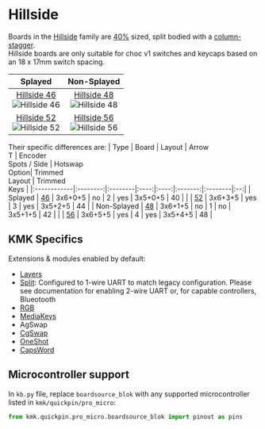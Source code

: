 # Hillside

Boards in the [Hillside](https://github.com/mmccoyd/hillside) family are [40%](https://deskthority.net/wiki/40%25) sized, split bodied with a [column-stagger](https://deskthority.net/wiki/Staggering#Columnar_layout).  
Hillside boards are only suitable for choc v1 switches and keycaps based on an 18 x 17mm switch spacing.


| Splayed | Non-Splayed |
| :---: | :---: |
| [Hillside 46](https://github.com/mmccoyd/hillside/tree/main/hillside46) <br> ![Hillside 46](https://github.com/mmccoyd/hillside/wiki/image/46/hill46_photo_600.png) | [Hillside 48](https://github.com/mmccoyd/hillside/tree/main/hillside48) <br> ![Hillside 48](https://github.com/mmccoyd/hillside/wiki/image/48/hill48_600.png) |
| [Hillside 52](https://github.com/mmccoyd/hillside/tree/main/hillside52) <br> ![Hillside 52](https://github.com/mmccoyd/hillside/wiki/image/52/hill52_photo_600.png) | [Hillside 56](https://github.com/mmccoyd/hillside/tree/main/hillside56) <br> ![Hillside 56](https://github.com/mmccoyd/hillside/wiki/image/family/hill56_600.png) |

Their specific differences are:
| Type | Board      | Layout  | Arrow <br> T | Encoder <br> Spots / Side | Hotswap <br> Option| Trimmed <br> Layout | Trimmed <br> Keys |
|:------------|:--------:|:--------|:----:|:----:|:-------:|:--------|:--:|
| Splayed     | [46](46) | 3x6+0+5 | no   | 2    | yes     | 3x5+0+5 | 40 |
|             | [52](52) | 3x6+3+5 | yes  | 3    | yes     | 3x5+2+5 | 44 |
| Non-Splayed | [48](48) | 3x6+1+5 | no   | 1    | no      | 3x5+1+5 | 42 |
|             | [56](56) | 3x6+5+5 | yes  | 4    | yes     | 3x5+4+5 | 48 |

## KMK Specifics

Extensions & modules enabled by default:  
- [Layers](/docs/en/layers.md)
- [Split](/docs/en/split_keyboards.md): Configured to 1-wire UART to match legacy configuration. Please see documentation for enabling 2-wire UART or, for capable controllers, Blueotooth
- [RGB](/docs/en/rgb.md)
- [MediaKeys](/docs/en/media_keys.md)
- AgSwap
- [CgSwap](/docs/en/cg_swap.md)
- [OneShot](/docs/en/oneshot.md)
- [CapsWord](/docs/en/capsword.md)

## Microcontroller support

In `kb.py` file, replace `boardsource_blok` with any supported microcontroller listed in `kmk/quickpin/pro_micro`:

```python
from kmk.quickpin.pro_micro.boardsource_blok import pinout as pins
```
